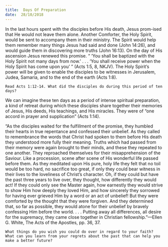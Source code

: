 ```yaml
---
title:  Days Of Preparation
date:  28/10/2018
---
```


In the last hours spent with the disciples before His death, Jesus prom-ised that He would not leave them alone. Another Comforter, the Holy Spirit, would be sent to accompany them in their ministry. The Spirit would help them remember many things Jesus had said and done (John 14:26), and would guide them in discovering more truths (John 16:13). On the day of His ascension Jesus renewed this promise. “ ‘You shall be baptized with the Holy Spirit not many days from now.’ . . . ‘You shall receive power when the Holy Spirit has come upon you’ ” (Acts 1:5, 8, NKJV). The Holy Spirit’s power will be given to enable the disciples to be witnesses in Jerusalem, Judea, Samaria, and to the end of the earth (Acts 1:8).

`Read Acts 1:12-14. What did the disciples do during this period of ten days?`

We can imagine these ten days as a period of intense spiritual preparation, a kind of retreat during which these disciples share together their memories of Jesus, His deeds, His teachings, and His miracles. They were of “one accord in prayer and supplication” (Acts 1:14).

“As the disciples waited for the fulfillment of the promise, they humbled their hearts in true repentance and confessed their unbelief. As they called to remembrance the words that Christ had spoken to them before His death they understood more fully their meaning. Truths which had passed from their memory were again brought to their minds, and these they repeated to one another. They reproached themselves for their misapprehension of the Saviour. Like a procession, scene after scene of His wonderful life passed before them. As they meditated upon His pure, holy life they felt that no toil would be too hard, no sacrifice too great, if only they could bear witness in their lives to the loveliness of Christ’s character. Oh, if they could but have the past three years to live over, they thought, how differently they would act! If they could only see the Master again, how earnestly they would strive to show Him how deeply they loved Him, and how sincerely they sorrowed for having ever grieved Him by a word or an act of unbelief! But they were comforted by the thought that they were forgiven. And they determined that, so far as possible, they would atone for their unbelief by bravely confessing Him before the world. . . . Putting away all differences, all desire for the supremacy, they came close together in Christian fellowship.”—Ellen G. White, The Acts of the Apostles, pp. 36, 37.

`What things do you wish you could do over in regard to your faith? What can you learn from your regrets about the past that can help you make a better future?`